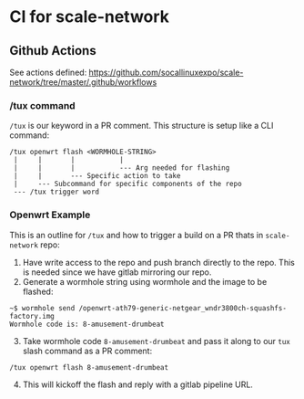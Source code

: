 # CI for scale-network

## Github Actions

See actions defined: https://github.com/socallinuxexpo/scale-network/tree/master/.github/workflows

### /tux command

`/tux` is our keyword in a PR comment. This structure is setup like a CLI command:

```
/tux openwrt flash <WORMHOLE-STRING>
 |     |       |           |
 |     |       |           --- Arg needed for flashing
 |     |       --- Specific action to take
 |     --- Subcommand for specific components of the repo
 --- /tux trigger word
```

### Openwrt Example

This is an outline for `/tux` and how to trigger a build on a PR thats in `scale-network` repo:

1. Have write access to the repo and push branch directly to the repo. This is needed since we have gitlab mirroring our
   repo.
1. Generate a wormhole string using wormhole and the image to be flashed:

```
~$ wormhole send /openwrt-ath79-generic-netgear_wndr3800ch-squashfs-factory.img
Wormhole code is: 8-amusement-drumbeat
```

3. Take wormhole code `8-amusement-drumbeat` and pass it along to our `tux` slash command as a PR comment:

```
/tux openwrt flash 8-amusement-drumbeat
```

4. This will kickoff the flash and reply with a gitlab pipeline URL.
